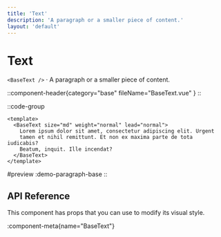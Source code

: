 ```yaml
---
title: 'Text'
description: 'A paragraph or a smaller piece of content.'
layout: 'default'
---
```


# Text

`<BaseText />` · A paragraph or a smaller piece of content.

::component-header{category="base" fileName="BaseText.vue" }
::

::code-group

```vue [DemoTextBase.vue]
<template>
  <BaseText size="md" weight="normal" lead="normal">
    Lorem ipsum dolor sit amet, consectetur adipiscing elit. Urgent 
    tamen et nihil remittunt. Et non ex maxima parte de tota iudicabis? 
    Beatum, inquit. Ille incendat?
  </BaseText>
</template>
```

#preview
:demo-paragraph-base
::

## API Reference

This component has props that you can use to modify its visual style.

:component-meta{name="BaseText"}
